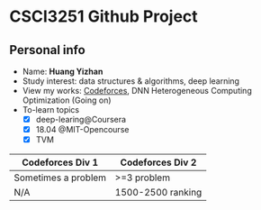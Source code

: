 # CSCI3251 Github Project
## Personal info
- Name: **Huang Yizhan**
- Study interest: data structures & algorithms, deep learning
- View my works: [Codeforces](https://codeforces.com/profile/qingyuge006), DNN Heterogeneous Computing Optimization (Going on)
- To-learn topics 
  - [x] deep-learing@Coursera
  - [x] 18.04 @MIT-Opencourse
  - [x] TVM

| Codeforces Div 1 | Codeforces Div 2 |
| ---------------- | ------------- |
| Sometimes a problem| >=3 problem | 
| N/A | 1500-2500 ranking | 
